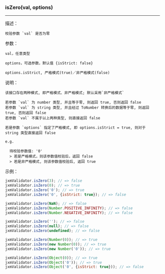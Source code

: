 
### isZero(val, options)

----------

描述：

    校验参数 `val` 是否为零

参数：

    val，任意类型

    options，可选参数，默认值 {isStrict: false}

    options.isStrict, 严格模式(true)／非严格模式(false)

说明：

    该接口存在两种模式, 即严格模式、非严格模式; 默认采用`非严格模式`

    若参数 `val` 为 number 类型, 并且等于零, 则返回 true, 否则返回 false
    若参数 `val` 为 string 类型, 并且经过 ToNumber 转换后的数据等于零, 则返回 true, 否则返回 false
    若参数 `val` 不属于以上两种类型, 则直接返回 false

    若是参数 `options` 指定了严格模式, 即 options.isStrict = true, 则对于 string 类型直接返回 false

    e.g.

      待校验参数值: '0'
      > 若是严格模式，则该参数值校验后，返回 false
      > 若是非严格模式, 则该参数值校验后, 返回 true

示例：

```javascript
jxmValidator.isZero(3); // => false
jxmValidator.isZero(0); // => true
jxmValidator.isZero('0'); // => true
jxmValidator.isZero('0', {isStrict: true}); // => false

jxmValidator.isZero(NaN); // => false
jxmValidator.isZero(Number.POSITIVE_INFINITY); // => false
jxmValidator.isZero(Number.NEGATIVE_INFINITY); // => false

jxmValidator.isZero(''); // => false
jxmValidator.isZero(null); // => false
jxmValidator.isZero(undefined); // => false

jxmValidator.isZero(Number(0)); // => true
jxmValidator.isZero(new Number(0)); // => true
jxmValidator.isZero(new Number('0')); // => true

jxmValidator.isZero(Object(0)); // => true
jxmValidator.isZero(Object('0')); // => true
jxmValidator.isZero(Object('0', {isStrict: true})); // => false
```
